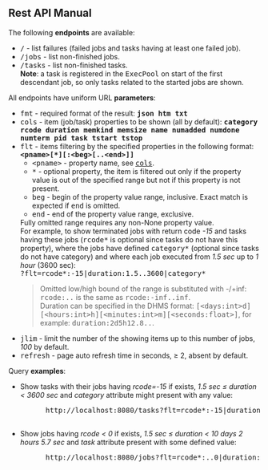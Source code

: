 <h2>Rest API Manual</h2>

<p>The following <strong>endpoints</strong> are available:
<ul>
  <li><kbd>/</kbd> - list failures (failed jobs and tasks having at least one failed job).</li>
  <li><kbd>/jobs</kbd>  - list non-finished jobs.</li>
  <li><kbd>/tasks</kbd>  - list non-finished tasks.<br />
  <strong>Note</strong>: a task is registered in the <samp>ExecPool</samp> on start of the first descendant job, so only tasks related to the started jobs are shown.</li>
</ul>
</p>

<p>All endpoints have uniform URL <strong>parameters</strong>:
<ul>
  <li>
    <kbd id="fmt">fmt</kbd>  - required format of the result: <strong><samp>json htm txt</samp></strong>
  </li>
  <li>
    <kbd id="cols">cols</kbd>  - item (job/task) properties to be shown (all by default):
    <strong><samp>category rcode duration memkind memsize name numadded numdone numterm pid task tstart tstop</samp></strong>
  </li>
  <li>
    <kbd id="flt">flt</kbd>  - items filtering by the specified properties in the following format:
    <strong><samp>&lt;pname&gt;[*][:&lt;beg&gt;[..&lt;end&gt;]]</samp></strong>
    <ul>
      <li>
        <kbd>&lt;pname&gt;</kbd>  - property name, see <a href="#cols"><kbd>cols</kbd></a>.
      </li>
      <li>
        <kbd>*</kbd>  - optional property, the item is filtered out only if
        the property value is out of the specified range but not if
        this property is not present.
      </li>
      <li>
        <kbd>beg</kbd>  - begin of the property value range, inclusive.
        Exact match is expected if <kbd>end</kbd> is omitted.
      </li>
      <li>
        <kbd>end</kbd>  - end of the property value range, exclusive.
      </li>
    </ul>
    Fully omitted range requires any non-None property value. <br />
    For example, to show terminated jobs with return code <var>-15</var> and tasks having these jobs (<samp>rcode*</samp> is optional since tasks do not have this property), where the jobs have defined <samp>category*</samp> (optional since tasks do not have category) and where each job executed from <var>1.5 sec</var> up to <var>1 hour</var> (3600 sec):<br />
    <samp>?flt=rcode*:-15|duration:1.5..3600|category*</samp>
    <blockquote>
      Omitted low/high bound of the range is substituted with -/+inf: <samp>rcode:..</samp> is the same as <samp>rcode:-inf..inf</samp>.<br />
      Duration can be specified in the DHMS format: <samp>[&lt;days:int&gt;d][&lt;hours:int&gt;h][&lt;minutes:int&gt;m][&lt;seconds:float&gt;]</samp>, for example:  <samp>duration:2d5h12.8..</samp>.
    </blockquote>
  </li>
  <li>
    <kbd>jlim</kbd>  - limit the number of the showing items up to this number of jobs, <var>100</var> by default.
  </li>
  <li>
    <kbd>refresh</kbd>  - page auto refresh time in seconds, &ge; 2, absent by default.
  </li>
</ul>
</p>

<p>Query <strong>examples</strong>:
<ul>
  <li>
    Show tasks with their jobs having <var>rcode=-15</var> if exists, <var>1.5 sec &le; duration &lt; 3600 sec</var> and <var>category</var> attribute might present with any value:
    <pre>
      http://localhost:8080/tasks?flt=rcode*:-15|duration:1.5..3600|category*
    </pre>
  </li>
  <li>
    Show jobs having <var>rcode &lt; 0</var> if exists, <var>1.5 sec &le; duration &lt; 10 days 2 hours 5.7 sec</var> and <var>task</var> attribute present with some defined value:
    <pre>
      http://localhost:8080/jobs?flt=rcode*:..0|duration:1.5..10d2h15.7|task
    </pre>
  </li>
</p>

